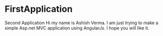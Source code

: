# FirstApplication
Second Application
Hi my name is Ashish Verma.
I am just trying to make a simple Asp.net MVC application using AngularJs. 
I hope you will like it.
